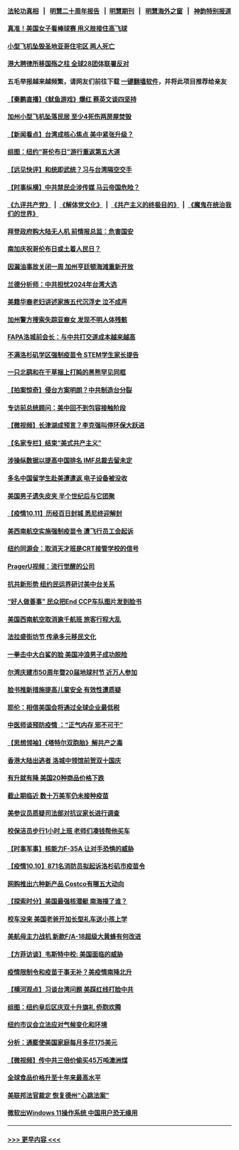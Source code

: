 #### [法轮功真相](https://github.com/gfw-breaker/truth/blob/master/README.md?t=0) &nbsp;&nbsp;|&nbsp;&nbsp; [明慧二十周年报告](https://github.com/gfw-breaker/mh-reports/blob/master/README.md?t=0) &nbsp;&nbsp;|&nbsp;&nbsp;[明慧期刊](https://github.com/gfw-breaker/mh-qikan) &nbsp;&nbsp;|&nbsp;&nbsp; [明慧海外之窗](https://github.com/gfw-breaker/mh-news/blob/master/README.md?t=0) &nbsp;&nbsp;|&nbsp;&nbsp; [神韵特别报道](https://github.com/gfw-breaker/mh-news/blob/master/shenyun.md?t=0)
#### [真准！美国女子看棒球赛 用义肢接住高飞球](../pages/nsc412/n13298392.md?t=10121350) 
#### [小型飞机坠毁圣地亚哥住宅区 两人死亡](../pages/nsc412/n13298209.md?t=10121350) 
#### [港大聘律所移国殇之柱 全球28团体联署反对](../pages/nsc412/n13298021.md?t=10121350) 
#### 五毛举报越来越频繁，请网友们前往下载 [一键翻墙软件](https://github.com/gfw-breaker/ssr-accounts)，并将此项目推荐给亲友
#### [【秦鹏直播】《鱿鱼游戏》爆红 蔡英文谈四坚持](../pages/nsc412/n13297772.md?t=10121350) 
#### [加州小型飞机坠落民居 至少4死伤两房屋焚毁](../pages/nsc412/n13297724.md?t=10121350) 
#### [【新闻看点‭】台湾成核心焦点 美中紧张升级？](../pages/nsc412/n13297708.md?t=10121350) 
#### [组图：纽约“哥伦布日”游行重返第五大道](../pages/nsc412/n13297874.md?t=10121350) 
#### [【远见快评】和统即武统？习与台湾隔空交手](../pages/nsc412/n13297739.md?t=10121350) 
#### [【时事纵横】中共禁民企涉传媒 马云帝国危险？](../pages/nsc412/n13297734.md?t=10121350) 
#### [《九评共产党》](https://github.com/begood0513/9ping.md/blob/master/README.md) &nbsp;|&nbsp; [《解体党文化》](../../../../jtdwh.md/blob/master/README.md)  &nbsp;|&nbsp; [《共产主义的终极目的》](../../../../gczydzjmd.md/blob/master/README.md) &nbsp;|&nbsp; [《魔鬼在统治我们的世界》](../../../../mgztzwmdsj.md/blob/master/README.md) 
#### [拜登政府购大陆无人机 前情报总监：危害国安](../pages/nsc412/n13297751.md?t=10121350) 
#### [南加庆祝哥伦布日或土着人民日？](../pages/nsc412/n13297756.md?t=10121350) 
#### [因漏油事故关闭一周 加州亨廷顿海滩重新开放](../pages/nsc412/n13297556.md?t=10121350) 
#### [兰德分析师：中共担忧2024年台湾大选](../pages/nsc412/n13297536.md?t=10121350) 
#### [美籍华裔老妇讲述家族五代沉浮史 泣不成声](../pages/nsc412/n13295049.md?t=10121350) 
#### [加州警方搜索失踪亚裔女 发现不明人体残骸](../pages/nsc412/n13297502.md?t=10121350) 
#### [FAPA洛城前会长：与中共打交道成本越来越高](../pages/nsc412/n13297529.md?t=10121350) 
#### [不满洛杉矶学区强制疫苗令 STEM学生家长提告](../pages/nsc412/n13297504.md?t=10121350) 
#### [一只北鹞和在干草捆上打盹的黑熊罕见同框](../pages/nsc412/n13296380.md?t=10121350) 
#### [【拍案惊奇】侵台方案明朗？中共制造台分裂](../pages/nsc412/n13297166.md?t=10121350) 
#### [专访前总统顾问：美中回不到包容接触阶段](../pages/nsc412/n13296640.md?t=10121350) 
#### [【微视频】长津湖成预言？李克强叫停环保大跃进](../pages/nsc412/n13297065.md?t=10121350) 
#### [【名家专栏】结束“美式共产主义”](../pages/nsc412/n13297144.md?t=10121350) 
#### [涉操纵数据以提高中国排名 IMF总裁去留未定](../pages/nsc412/n13296864.md?t=10121350) 
#### [多名中国留学生赴美遭遣返 电子设备被没收](../pages/nsc412/n13296698.md?t=10121350) 
#### [美国男子遗失皮夹 半个世纪后与它团聚](../pages/nsc412/n13296602.md?t=10121350) 
#### [【疫情10.11】历经百日封城 悉尼终迎解封](../pages/nsc412/n13296386.md?t=10121350) 
#### [美西南航空实施强制疫苗令 遭飞行员工会起诉](../pages/nsc412/n13296456.md?t=10121350) 
#### [纽约同源会：取消天才班是CRT接管学校的信号](../pages/nsc412/n13296079.md?t=10121350) 
#### [PragerU视频：流行觉醒的公司](../pages/nsc412/n13296072.md?t=10121350) 
#### [抗共新形势 纽约民运界研讨美中台关系](../pages/nsc412/n13296076.md?t=10121350) 
#### [“好人做善事” 民众把End CCP车队图片发到脸书](../pages/nsc412/n13296143.md?t=10121350) 
#### [美国西南航空取消逾千航班 旅客行程大乱](../pages/nsc412/n13296259.md?t=10121350) 
#### [法拉盛街坊节 传承多元移民文化](../pages/nsc412/n13296187.md?t=10121350) 
#### [一拳击中大白鲨的脸 美国冲浪男子成功脱险](../pages/nsc412/n13296059.md?t=10121350) 
#### [尔湾庆建市50周年暨20届地球村节 近万人参加](../pages/nsc412/n13295974.md?t=10121350) 
#### [脸书推新措施提高儿童安全 有效性遭质疑](../pages/nsc412/n13295506.md?t=10121350) 
#### [耶伦：相信美国会将通过全球企业最低税](../pages/nsc412/n13295863.md?t=10121350) 
#### [中医师谈预防疫情 ：“正气内存 邪不可干”](../pages/nsc412/n13295908.md?t=10121350) 
#### [【思想领袖】《塔特尔双胞胎》解共产之毒](../pages/nsc412/n13264374.md?t=10121350) 
#### [香港大陆出逃者 洛城中领馆前贺双十国庆](../pages/nsc412/n13295680.md?t=10121350) 
#### [有升就有降 美国20种商品价格下跌](../pages/nsc412/n13279165.md?t=10121350) 
#### [截止期临近 数十万美军仍未接种疫苗](../pages/nsc412/n13295170.md?t=10121350) 
#### [美参议员质疑司法部对抗议家长进行调查](../pages/nsc412/n13295465.md?t=10121350) 
#### [校保洁员步行1小时上班 老师们凑钱帮他买车](../pages/nsc412/n13294552.md?t=10121350) 
#### [【时事军事】核能力F-35A 让对手恐惧的威胁](../pages/nsc412/n13291358.md?t=10121350) 
#### [【疫情10.10】871名消防员拟起诉洛杉矶市疫苗令](../pages/nsc412/n13294346.md?t=10121350) 
#### [网购推出六种新产品 Costco有哪五大动向](../pages/nsc412/n13291466.md?t=10121350) 
#### [【探索时分】美国最强核潜艇 南海撞了谁？](../pages/nsc412/n13293258.md?t=10121350) 
#### [校车没来 美国老爸开加长型礼车送小孩上学](../pages/nsc412/n13293863.md?t=10121350) 
#### [美航母主力战机 新款F/A-18超级大黄蜂有何改进](../pages/nsc412/n13286888.md?t=10121350) 
#### [【方菲访谈】韦斯特中校: 美国面临的威胁](../pages/nsc412/n13293260.md?t=10121350) 
#### [疫情限制令和疫苗于事无补？美疫情南降北升](../pages/nsc412/n13293413.md?t=10121350) 
#### [【横河观点】习谈台湾问题 美踩红线打脸中共](../pages/nsc412/n13293473.md?t=10121350) 
#### [组图：纽约皇后区庆双十升旗礼 侨胞欢腾](../pages/nsc412/n13293427.md?t=10121350) 
#### [纽约市议会立法应对气候变化和环境](../pages/nsc412/n13292263.md?t=10121350) 
#### [分析：通膨使美国家庭每月多花175美元](../pages/nsc412/n13293167.md?t=10121350) 
#### [【微视频】传中共三倍价偷买45万吨澳洲煤](../pages/nsc412/n13292849.md?t=10121350) 
#### [全球食品价格升至十年来最高水平](../pages/nsc412/n13293172.md?t=10121350) 
#### [美联邦法官裁定 恢复德州“心跳法案”](../pages/nsc412/n13293131.md?t=10121350) 
#### [微软出Windows 11操作系统 中国用户恐无缘用](../pages/nsc412/n13292934.md?t=10121350) 

----
#### [ >>> 更早内容 <<< ](../indexes/nsc412-earlier.md)
